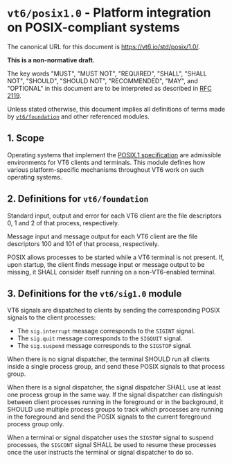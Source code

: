 <!-- draft -->
# `vt6/posix1.0` - Platform integration on POSIX-compliant systems

The canonical URL for this document is <https://vt6.io/std/posix/1.0/>.

**This is a non-normative draft.**

The key words "MUST", "MUST NOT", "REQUIRED", "SHALL", "SHALL NOT", "SHOULD", "SHOULD NOT", "RECOMMENDED",  "MAY", and "OPTIONAL" in this document are to be interpreted as described in [RFC 2119](https://tools.ietf.org/html/rfc2119).

Unless stated otherwise, this document implies all definitions of terms made by [`vt6/foundation`](https://vt6.io/std/foundation/) and other referenced modules.

## 1. Scope

Operating systems that implement the [POSIX.1 specification](http://pubs.opengroup.org/onlinepubs/9699919799/) are admissible environments for VT6 clients and terminals.
This module defines how various platform-specific mechanisms throughout VT6 work on such operating systems.

## 2. Definitions for `vt6/foundation`

Standard input, output and error for each VT6 client are the file descriptors 0, 1 and 2 of that process, respectively.

Message input and message output for each VT6 client are the file descriptors 100 and 101 of that process, respectively.

POSIX allows processes to be started while a VT6 terminal is not present.
If, upon startup, the client finds message input or message output to be missing, it SHALL consider itself running on a non-VT6-enabled terminal.

## 3. Definitions for the `vt6/sig1.0` module

VT6 signals are dispatched to clients by sending the corresponding POSIX signals to the client processes:

- The `sig.interrupt` message corresponds to the `SIGINT` signal.
- The `sig.quit` message corresponds to the `SIGQUIT` signal.
- The `sig.suspend` message corresponds to the `SIGSTOP` signal.

When there is no signal dispatcher, the terminal SHOULD run all clients inside a single process group, and send these POSIX signals to that process group.

When there is a signal dispatcher, the signal dispatcher SHALL use at least one process group in the same way.
If the signal dispatcher can distinguish between client processes running in the foreground or in the background, it SHOULD use multiple process groups to track which processes are running in the foreground and send the POSIX signals to the current foreground process group only.

When a terminal or signal dispatcher uses the `SIGSTOP` signal to suspend processes, the `SIGCONT` signal SHALL be used to resume these processes once the user instructs the terminal or signal dispatcher to do so.
